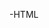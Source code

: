 -HTML <script> src Attribute : Linking your JS file into HTML.
-JavaScript Basics : Learn the JavaScript programming fundamentals.
-Intro to JQuery : This course will teach you how to use jQueryâs core features - DOM element selections, traversal and manipulation.
-jQuery API : The official jQuery documentation.
-JSON Tutorial : JSON is a syntax for storing and exchanging data.
-Codecademy: JavaScript : This course will teach what the most fundamental programming concepts are and how to use them.
-JS LINT : A javaScript program that looks for problems in JavaScript programs. It is a code quality tool.
-JS LINT : A javaScript program that looks for problems in JavaScript programs. It is a code quality tool.
